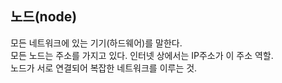 ## 노드(node)
모든 네트워크에 있는 기기(하드웨어)를 말한다. <br>
모든 노드는 주소를 가지고 있다. 인터넷 상에서는 IP주소가 이 주소 역할. <br>
노드가 서로 연결되어 복잡한 네트워크를 이루는 것.
